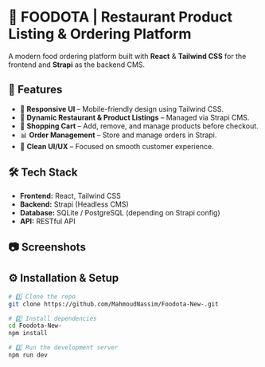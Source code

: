# 🍔 FOODOTA | Restaurant Product Listing & Ordering Platform

A modern food ordering platform built with **React** & **Tailwind CSS** for the frontend and **Strapi** as the backend CMS.

## 🚀 Features
- 📱 **Responsive UI** – Mobile-friendly design using Tailwind CSS.
- 🏪 **Dynamic Restaurant & Product Listings** – Managed via Strapi CMS.
- 🛒 **Shopping Cart** – Add, remove, and manage products before checkout.
- 📊 **Order Management** – Store and manage orders in Strapi.
- 🎯 **Clean UI/UX** – Focused on smooth customer experience.

## 🛠 Tech Stack
- **Frontend:** React, Tailwind CSS
- **Backend:** Strapi (Headless CMS)
- **Database:** SQLite / PostgreSQL (depending on Strapi config)
- **API:** RESTful API

## 📷 Screenshots

## ⚙️ Installation & Setup
```bash
# 1️⃣ Clone the repo
git clone https://github.com/MahmoudNassim/Foodota-New-.git

# 2️⃣ Install dependencies
cd Foodota-New-
npm install

# 3️⃣ Run the development server
npm run dev
